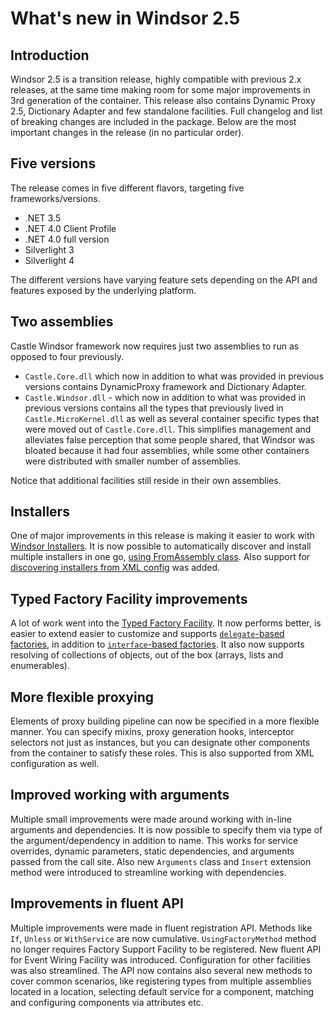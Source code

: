 # What's new in Windsor 2.5

## Introduction

Windsor 2.5 is a transition release, highly compatible with previous 2.x releases, at the same time making room for some
major improvements in 3rd generation of the container. This release also contains Dynamic Proxy 2.5, Dictionary Adapter
and few standalone facilities. Full changelog and list of breaking changes are included in the package. Below are the
most important changes in the release (in no particular order).

## Five versions

The release comes in five different flavors, targeting five frameworks/versions.

* .NET 3.5
* .NET 4.0 Client Profile
* .NET 4.0 full version
* Silverlight 3
* Silverlight 4

The different versions have varying feature sets depending on the API and features exposed by the underlying platform.

## Two assemblies

Castle Windsor framework now requires just two assemblies to run as opposed to four previously.

* `Castle.Core.dll` which now in addition to what was provided in previous versions contains DynamicProxy framework and
  Dictionary Adapter.
* `Castle.Windsor.dll` - which now in addition to what was provided in previous versions contains all the types that
  previously lived in `Castle.MicroKernel.dll` as well as several container specific types that were moved out of
  `Castle.Core.dll`. This simplifies management and alleviates false perception that some people shared, that Windsor
  was bloated because it had four assemblies, while some other containers were distributed with smaller number of
  assemblies.

Notice that additional facilities still reside in their own assemblies.

## Installers

One of major improvements in this release is making it easier to work with [Windsor Installers](installers.md). It is
now possible to automatically discover and install multiple installers in one
go, [using FromAssembly class](installers.md#fromassembly-class). Also support
for [discovering installers from XML config](registering-installers.md) was added.

## Typed Factory Facility improvements

A lot of work went into the [Typed Factory Facility](typed-factory-facility.md). It now performs better, is easier to
extend easier to customize and supports [`delegate`-based factories](typed-factory-facility-delegate-based.md), in
addition to [`interface`-based factories](typed-factory-facility-interface-based.md). It also now supports resolving of
collections of objects, out of the box (arrays, lists and enumerables).

## More flexible proxying

Elements of proxy building pipeline can now be specified in a more flexible manner. You can specify mixins, proxy
generation hooks, interceptor selectors not just as instances, but you can designate other components from the container
to satisfy these roles. This is also supported from XML configuration as well.

## Improved working with arguments

Multiple small improvements were made around working with in-line arguments and dependencies. It is now possible to
specify them via type of the argument/dependency in addition to name. This works for service overrides, dynamic
parameters, static dependencies, and arguments passed from the call site. Also new `Arguments` class and `Insert`
extension method were introduced to streamline working with dependencies.

## Improvements in fluent API

Multiple improvements were made in fluent registration API. Methods like `If`, `Unless` or `WithService` are now
cumulative. `UsingFactoryMethod` method no longer requires Factory Support Facility to be registered. New fluent API for
Event Wiring Facility was introduced. Configuration for other facilities was also streamlined. The API now contains also
several new methods to cover common scenarios, like registering types from multiple assemblies located in a location,
selecting default service for a component, matching and configuring components via attributes etc.